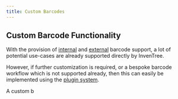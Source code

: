 ```yaml
---
title: Custom Barcodes
---
```


## Custom Barcode Functionality

With the provision of [internal](./internal.md) and [external](./external.md) barcode support, a lot of potential use-cases are already supported directly by InvenTree.

However, if further customization is required, or a bespoke barcode workflow which is not supported already, then this can easily be implemented using the [plugin system](../extend/plugins/barcode.md).

A custom b